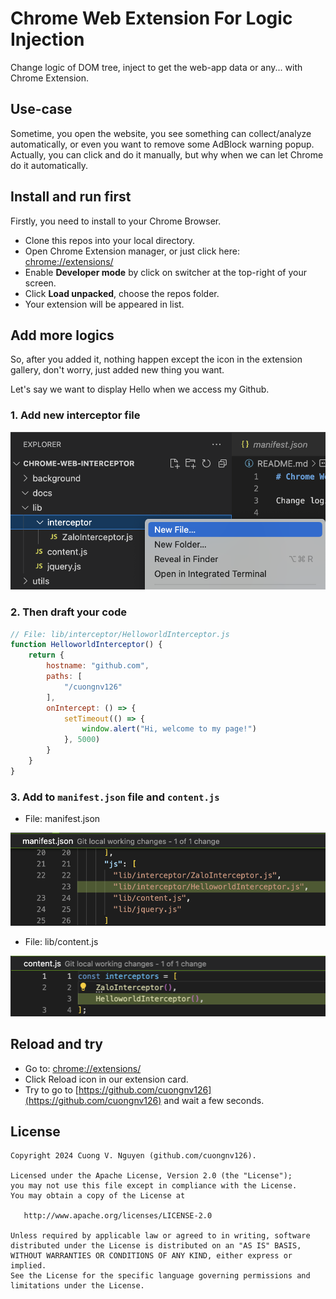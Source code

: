 # Chrome Web Extension For Logic Injection

Change logic of DOM tree, inject to get the web-app data or any... with Chrome Extension.

## Use-case

Sometime, you open the website, you see something can collect/analyze automatically, or even you want to remove some
AdBlock warning popup.
Actually, you can click and do it manually, but why when we can let Chrome do it automatically.

## Install and run first

Firstly, you need to install to your Chrome Browser.

- Clone this repos into your local directory.
- Open Chrome Extension manager, or just click here: [chrome://extensions/](chrome://extensions/)
- Enable **Developer mode** by click on switcher at the top-right of your screen.
- Click **Load unpacked**, choose the repos folder.
- Your extension will be appeared in list.

## Add more logics

So, after you added it, nothing happen except the icon in the extension gallery, don't worry, just added new thing you
want.

Let's say we want to display Hello when we access my Github.

### 1. Add new interceptor file

![new-interceptor-file.png](/docs%2Fnew-interceptor-file.png)

### 2. Then draft your code

```javascript
// File: lib/interceptor/HelloworldInterceptor.js
function HelloworldInterceptor() {
    return {
        hostname: "github.com",
        paths: [
            "/cuongnv126"
        ],
        onIntercept: () => {
            setTimeout(() => {
                window.alert("Hi, welcome to my page!")
            }, 5000)
        }
    }
}
```

### 3. Add to `manifest.json` file and `content.js`

- File: manifest.json

![add-manifest.png](/docs%2Fadd-manifest.png)

- File: lib/content.js

![add-contentjs.png](/docs%2Fadd-contentjs.png)

## Reload and try
- Go to: [chrome://extensions/](chrome://extensions/)
- Click Reload icon in our extension card.
- Try to go to [https://github.com/cuongnv126](https://github.com/cuongnv126) and wait a few seconds.

## License

```
Copyright 2024 Cuong V. Nguyen (github.com/cuongnv126).

Licensed under the Apache License, Version 2.0 (the "License");
you may not use this file except in compliance with the License.
You may obtain a copy of the License at

   http://www.apache.org/licenses/LICENSE-2.0

Unless required by applicable law or agreed to in writing, software
distributed under the License is distributed on an "AS IS" BASIS,
WITHOUT WARRANTIES OR CONDITIONS OF ANY KIND, either express or implied.
See the License for the specific language governing permissions and
limitations under the License.
```